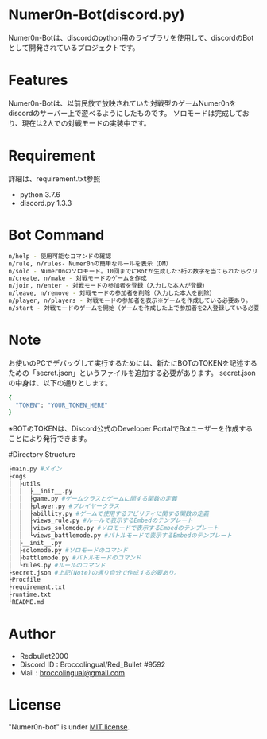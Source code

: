 # Numer0n-Bot(discord.py)
 
 Numer0n-Botは、discordのpython用のライブラリを使用して、discordのBotとして開発されているプロジェクトです。

# Features
 
Numer0n-Botは、以前民放で放映されていた対戦型のゲームNumer0nをdiscordのサーバー上で遊べるようにしたものです。
ソロモードは完成しており、現在は2人での対戦モードの実装中です。
 
# Requirement
 
詳細は、requirement.txt参照
* python 3.7.6
* discord.py 1.3.3

# Bot Command

```bash
n/help - 使用可能なコマンドの確認
n/rule, n/rules- Numer0nの簡単なルールを表示（DM）
n/solo - Numer0nのソロモード。10回までにBotが生成した3桁の数字を当てられたらクリア。（アビリティは使用不可）
n/create, n/make - 対戦モードのゲームを作成
n/join, n/enter - 対戦モードの参加者を登録（入力した本人が登録）
n/leave, n/remove - 対戦モードの参加者を削除（入力した本人を削除）
n/player, n/players - 対戦モードの参加者を表示※ゲームを作成している必要あり。
n/start - 対戦モードのゲームを開始（ゲームを作成した上で参加者を2人登録している必要あり）
```
 
# Note
 
お使いのPCでデバッグして実行するためには、新たにBOTのTOKENを記述するための「secret.json」というファイルを追加する必要があります。
secret.jsonの中身は、以下の通りとします。
```bash
{
  "TOKEN": "YOUR_TOKEN_HERE"
}
```
※BOTのTOKENは、Discord公式のDeveloper PortalでBotユーザーを作成することにより発行できます。

#Directory Structure

```bash
├main.py #メイン
├cogs
│  ├utils
│  │  ├__init__.py
│  │  ├game.py #ゲームクラスとゲームに関する関数の定義
│  │  ├player.py #プレイヤークラス
│  │  ├abillity.py #ゲームで使用するアビリティに関する関数の定義
│  │  ├views_rule.py #ルールで表示するEmbedのテンプレート
│  │  ├views_solomode.py #ソロモードで表示するEmbedのテンプレート
│  │  └views_battlemode.py #バトルモードで表示するEmbedのテンプレート
│  ├__init__.py
│  ├solomode.py #ソロモードのコマンド
│  ├battlemode.py #バトルモードのコマンド
│  └rules.py #ルールのコマンド
├secret.json #上記(Note)の通り自分で作成する必要あり。
├Procfile
├requirement.txt
├runtime.txt
└README.md
```
 
# Author

* Redbullet2000
* Discord ID : Broccolingual/Red_Bullet #9592
* Mail : broccolingual@gmail.com
 
# License

"Numer0n-bot" is under [MIT license](https://en.wikipedia.org/wiki/MIT_License).